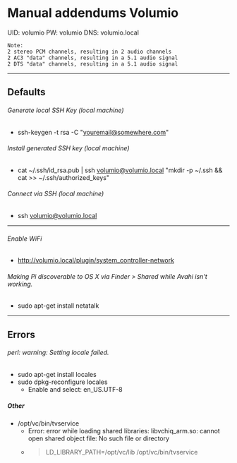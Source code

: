 # Manual addendums Volumio
UID: volumio     PW: volumio     DNS: volumio.local

```
Note:
2 stereo PCM channels, resulting in 2 audio channels
2 AC3 "data" channels, resulting in a 5.1 audio signal
2 DTS "data" channels, resulting in a 5.1 audio signal
```

-----

## Defaults

###### Generate local SSH Key (local machine)
- ssh-keygen -t rsa -C "youremail@somewhere.com"

###### Install generated SSH key  (local machine)
- cat ~/.ssh/id_rsa.pub | ssh volumio@volumio.local "mkdir -p ~/.ssh && cat >>  ~/.ssh/authorized_keys"

###### Connect via SSH (local machine)
- ssh volumio@volumio.local

-----

###### Enable WiFi
- http://volumio.local/plugin/system_controller-network

###### Making Pi discoverable to OS X via Finder > Shared while Avahi isn't working.
- sudo apt-get install netatalk

-----

## Errors 

###### perl: warning: Setting locale failed.
- sudo apt-get install locales
- sudo dpkg-reconfigure locales
  - Enable and select: en_US.UTF-8

##### Other
- /opt/vc/bin/tvservice
  - Error: error while loading shared libraries: libvchiq_arm.so: cannot open shared object file: No such file or directory
  - > LD_LIBRARY_PATH=/opt/vc/lib /opt/vc/bin/tvservice
